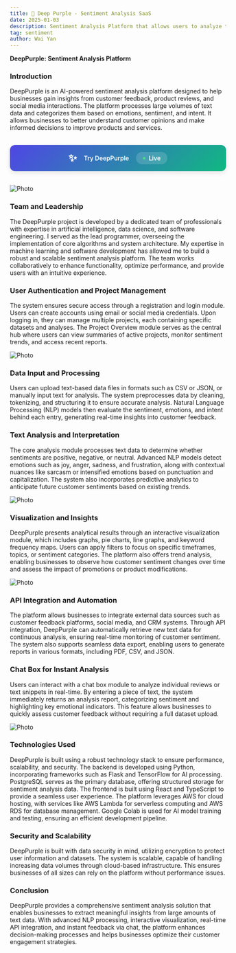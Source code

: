 ```yaml
---
title: 🧠 Deep Purple - Sentiment Analysis SaaS
date: 2025-01-03
description: Sentiment Analysis Platform that allows users to analyze the sentiment of a given text, such as from social medias or product reviews in a graphical and easy to understand way.
tag: sentiment
author: Wai Yan
---
```



**DeepPurple: Sentiment Analysis Platform**


### Introduction
DeepPurple is an AI-powered sentiment analysis platform designed to help businesses gain insights from customer feedback, product reviews, and social media interactions. The platform processes large volumes of text data and categorizes them based on emotions, sentiment, and intent. It allows businesses to better understand customer opinions and make informed decisions to improve products and services.

<div style="background: linear-gradient(135deg, #4F46E5 0%, #10B981 100%); padding: 1rem; border-radius: 12px; margin: 2rem 0; text-align: center; box-shadow: 0 4px 12px rgba(0, 0, 0, 0.1); transition: transform 0.2s ease;">
  <a href="https://deeppurple.waiyanmt.com/" style="color: white; text-decoration: none; font-weight: 600; display: flex; align-items: center; justify-content: center; gap: 1rem;">
    <span style="font-size: 1.5rem;">✨</span>
    <span>Try DeepPurple</span>
    <span style="background: rgba(255, 255, 255, 0.15); padding: 0.375rem 1rem; border-radius: 9999px; font-size: 0.875rem; display: flex; align-items: center; gap: 0.5rem;">
      <span style="width: 6px; height: 6px; background: #4ade80; border-radius: 50%; animation: pulse 1.5s ease-in-out infinite;"></span>
      Live
      <style jsx>{`
        @keyframes pulse {
          0% { opacity: 0.6; }
          50% { opacity: 1; }
          100% { opacity: 0.6; }
        }
      `}</style>
    </span>
  </a>
</div>

<Image
  src="/images/deeppurple/deeppurple-8.png"
  alt="Photo"
  width={1125}
  height={750}
  priority
  className="next-image"
/>


### Team and Leadership
The DeepPurple project is developed by a dedicated team of professionals with expertise in artificial intelligence, data science, and software engineering. I served as the lead programmer, overseeing the implementation of core algorithms and system architecture. My expertise in machine learning and software development has allowed me to build a robust and scalable sentiment analysis platform. The team works collaboratively to enhance functionality, optimize performance, and provide users with an intuitive experience.

### User Authentication and Project Management
The system ensures secure access through a registration and login module. Users can create accounts using email or social media credentials. Upon logging in, they can manage multiple projects, each containing specific datasets and analyses. The Project Overview module serves as the central hub where users can view summaries of active projects, monitor sentiment trends, and access recent reports.

<Image
  src="/images/deeppurple/deeppurple-1.png"
  alt="Photo"
  width={1125}
  height={750}
  priority
  className="next-image"
/>

### Data Input and Processing
Users can upload text-based data files in formats such as CSV or JSON, or manually input text for analysis. The system preprocesses data by cleaning, tokenizing, and structuring it to ensure accurate analysis. Natural Language Processing (NLP) models then evaluate the sentiment, emotions, and intent behind each entry, generating real-time insights into customer feedback.

### Text Analysis and Interpretation
The core analysis module processes text data to determine whether sentiments are positive, negative, or neutral. Advanced NLP models detect emotions such as joy, anger, sadness, and frustration, along with contextual nuances like sarcasm or intensified emotions based on punctuation and capitalization. The system also incorporates predictive analytics to anticipate future customer sentiments based on existing trends.

<Image
  src="/images/deeppurple/deeppurple-2.png"
  alt="Photo"
  width={1125}
  height={750}
  priority
  className="next-image"
/>

### Visualization and Insights
DeepPurple presents analytical results through an interactive visualization module, which includes graphs, pie charts, line graphs, and keyword frequency maps. Users can apply filters to focus on specific timeframes, topics, or sentiment categories. The platform also offers trend analysis, enabling businesses to observe how customer sentiment changes over time and assess the impact of promotions or product modifications.

<Image
  src="/images/deeppurple/deeppurple-4.png"
  alt="Photo"
  width={1125}
  height={750}
  priority
  className="next-image"
/>


### API Integration and Automation
The platform allows businesses to integrate external data sources such as customer feedback platforms, social media, and CRM systems. Through API integration, DeepPurple can automatically retrieve new text data for continuous analysis, ensuring real-time monitoring of customer sentiment. The system also supports seamless data export, enabling users to generate reports in various formats, including PDF, CSV, and JSON.

### Chat Box for Instant Analysis
Users can interact with a chat box module to analyze individual reviews or text snippets in real-time. By entering a piece of text, the system immediately returns an analysis report, categorizing sentiment and highlighting key emotional indicators. This feature allows businesses to quickly assess customer feedback without requiring a full dataset upload.

<Image
  src="/images/deeppurple/deeppurple-7.png"
  alt="Photo"
  width={1125}
  height={750}
  priority
  className="next-image"
/>

### Technologies Used
DeepPurple is built using a robust technology stack to ensure performance, scalability, and security. The backend is developed using Python, incorporating frameworks such as Flask and TensorFlow for AI processing. PostgreSQL serves as the primary database, offering structured storage for sentiment analysis data. The frontend is built using React and TypeScript to provide a seamless user experience. The platform leverages AWS for cloud hosting, with services like AWS Lambda for serverless computing and AWS RDS for database management. Google Colab is used for AI model training and testing, ensuring an efficient development pipeline.

### Security and Scalability
DeepPurple is built with data security in mind, utilizing encryption to protect user information and datasets. The system is scalable, capable of handling increasing data volumes through cloud-based infrastructure. This ensures businesses of all sizes can rely on the platform without performance issues.

### Conclusion
DeepPurple provides a comprehensive sentiment analysis solution that enables businesses to extract meaningful insights from large amounts of text data. With advanced NLP processing, interactive visualization, real-time API integration, and instant feedback via chat, the platform enhances decision-making processes and helps businesses optimize their customer engagement strategies.



